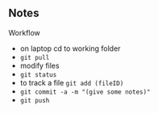 ## Notes
Workflow  
* on laptop cd to working folder  
* `git pull`  
* modify files
* `git status`
* to track a file `git add (fileID)`
* `git commit -a -m "(give some notes)"`
* `git push`
